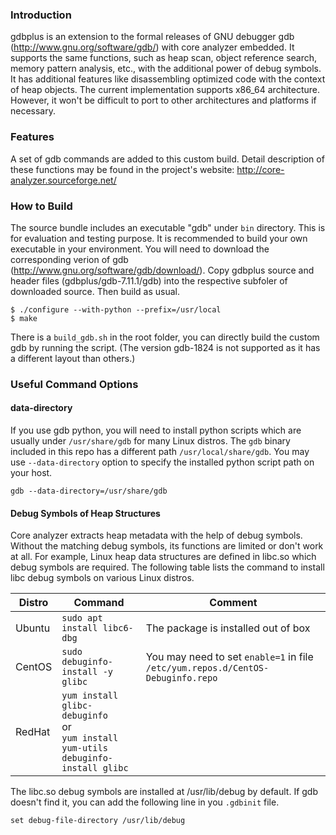 ### Introduction
gdbplus is an extension to the formal releases of GNU debugger gdb
(http://www.gnu.org/software/gdb/) with core analyzer embedded. It supports
the same functions, such as heap scan, object reference search, memory pattern
analysis, etc., with the additional power of debug symbols. It has additional
features like disassembling optimized code with the context of heap objects. The
current implementation supports x86_64 architecture. However, it won't be
difficult to port to other architectures and platforms if necessary.

### Features
A set of gdb commands are added to this custom build. Detail description of
these functions may be found in the project's website:
http://core-analyzer.sourceforge.net/

### How to Build

The source bundle includes an executable "gdb" under `bin` directory. This is for
evaluation and testing purpose. It is recommended to build your own executable
in your environment. You will need to download the corresponding verion of gdb
(http://www.gnu.org/software/gdb/download/). Copy gdbplus source and header
files (gdbplus/gdb-7.11.1/gdb) into the respective subfoler of downloaded
source. Then build as usual.
```
$ ./configure --with-python --prefix=/usr/local
$ make
```

There is a `build_gdb.sh` in the root folder, you can directly build the custom gdb by running the script.
(The version gdb-1824 is not supported as it has a different layout than others.)

### Useful Command Options

#### data-directory
If you use gdb python, you will need to install python scripts which are usually
under `/usr/share/gdb` for many Linux distros. The `gdb` binary included in this
repo has a different path `/usr/local/share/gdb`. You may use `--data-directory` option
to specify the installed python script path on your host.
```
gdb --data-directory=/usr/share/gdb
```

#### Debug Symbols of Heap Structures
Core analyzer extracts heap metadata with the help of debug symbols. Without the
matching debug symbols, its functions are limited or don't work at all. For
example, Linux heap data structures are defined in libc.so which debug symbols
are required. The following table lists the command to install libc debug symbols
on various Linux distros.

|Distro|Command|Comment|
|------|-------|-------|
|Ubuntu|`sudo apt install libc6-dbg`|The package is installed out of box|
|CentOS|`sudo debuginfo-install -y glibc`|You may need to set `enable=1` in file `/etc/yum.repos.d/CentOS-Debuginfo.repo`|
|RedHat|`yum install glibc-debuginfo`<br>or<br>`yum install yum-utils`<br>`debuginfo-install glibc`| |

The libc.so debug symbols are installed at /usr/lib/debug by default. If gdb doesn't find
it, you can add the following line in you `.gdbinit` file.
```
set debug-file-directory /usr/lib/debug
```
